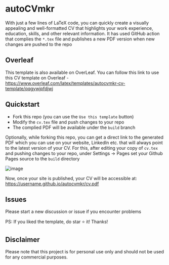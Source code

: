 # autoCVmkr
With just a few lines of LaTeX code, you can quickly create a visually appealing and well-formatted CV that highlights your work experience, education, skills, and other relevant information.
It has used GitHub action that complies the `*.tex` file and publishes a new PDF version when new changes are pushed to the repo

## Overleaf
This template is also available on OverLeaf. You can follow this link to use this CV template on Overleaf - https://www.overleaf.com/latex/templates/autocvmkr-cv-template/qqgywjpfdjwj


## Quickstart
- Fork this repo (you can use the `Use this template` button)
- Modify the `cv.tex` file and push changes to your repo
- The complied PDF will be available under the `build` branch

Optionally, while forking this repo, you can get a direct link to the generated PDF which you can use on your website, LinkedIn etc. that will always point to the latest version of your CV. For this, after editing your copy of `cv.tex` and pushing changes to your repo, under Settings -> Pages set your Github Pages source to the `build` directory

![image](https://user-images.githubusercontent.com/89017901/211071544-d6c36ec0-f3c4-4908-be9b-6c60e700ebab.png)


Now, once your site is published, your CV will be accessible at: https://username.github.io/autocvmkr/cv.pdf


## Issues
Please start a new discussion or issue if you encounter problems

PS: If you liked the template, do star :star: it! Thanks!

## Disclaimer
Please note that this project is for personal use only and should not be used for any commercial purposes. 
